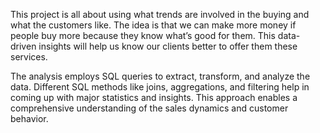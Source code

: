 This project is all about using what trends are involved in the buying and what the customers like. The idea is that we can make more money if people buy more because they know what’s good for them. This data-driven insights will help us know our clients better to offer them these services.

The analysis employs SQL queries to extract, transform, and analyze the data. Different SQL methods like joins, aggregations, and filtering help in coming up with major statistics and insights. This approach enables a comprehensive understanding of the sales dynamics and customer behavior.
